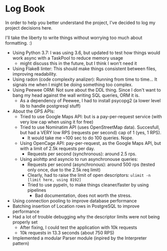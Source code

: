 # Log Book

In order to help you better understand the project, I've decided to log my project decisions here.

I'll take the liberty to write things without worrying too much about formatting. :)

- Using Python 3.7: I was using 3.6, but updated to test how things would work async with a TaskPool to reduce memory usage
  - might discuss this in the future, but I think I won't need it
- Using Flake8 linter: This should make things consistent between files, improving readability.
- Using radon (code complexity analizer): Running from time to time... It signals me when I might be doing something too complex.
- Using Peewee ORM: Not sure about the DDL thing. Since I don't want to bang my head against the wall writing SQL queries, ORM it is.
  - As a dependency of Peewee, I had to install psycopg2 (a lower level lib to handle postgresql stuff)
- About the GPS APIs:
  - Tried to use Google Maps API: but is a pay-per-request service (with very low cap when using it for free)
  - Tried to use Nominatim API (uses OpenStreetMap data). Succesfull, but had a VERY low RPS (requests per second) cap of 1 (yes, 1 RPS).
    - It would take me ~100 sec to do 100 queries. Nope.
  - Using OpenCage API: pay-per-request, as the Google Maps API, but with a limit of 2.5k requests per day.
    - Requests per second (synchronous): around 2.5 rps.
  - Using aiohttp and asyncio to run asynchronouse queries:
    - Requests per second (asynchronous): around 500 rps (tested only once, due to the 2.5k req limit)
    - Clearly, had to raise the limit of open descriptors: `ulimit -n [limit here, using 8192]`
    - Tried to use pypeln, to make things cleaner/faster by using pipelines
      - Bad documentation, does not worth the stress.
- Using connection pooling to improve database performance
- Batching insertion of Location rows in PostgreSQL to improve performance
- Had a lot of trouble debugging why the descriptor limits were not being properly set
  - After fixing, I could test the application with 10k requests
  - 10k requests in 13.3 seconds (about 750 RPS)
- Implemented a modular Parser module (inpired by the Interpreter pattern)